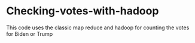 # Checking-votes-with-hadoop
This code uses the classic map reduce and hadoop for counting the votes for Biden or Trump
